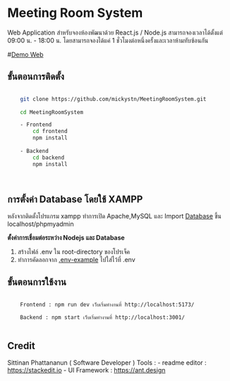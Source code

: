 # Meeting Room System
Web Application สำหรับจองห้องพัฒนาด้วย React.js / Node.js สามารถจองเวลาได้ตั้งแต่ 09:00 น. - 18:00 น.
โดยสามารถจองได้แค่ 1 ชั่วโมงต่อหนึ่งครั้งและเวลาห้ามทับซ้อนกัน

#[Demo Web](https://frontend-meetingroom.vercel.app/)

## ขั้นตอนการติดตั้ง
````bash

	git clone https://github.com/mickystn/MeetingRoomSystem.git
	
	cd MeetingRoomSystem

	- Frontend
		cd frontend
		npm install
		
	- Backend
		cd backend
		npm install
		
	
`````




## การตั้งค่า Database โดยใช้ XAMPP

หลังจากติดตั้งโปรแกรม xampp ทำการเปิด Apache,MySQL และ Import [Database](https://github.com/mickystn/MeetingRoomSystem/tree/main/backend/database)  ขึ้น localhost/phpmyadmin

**ตั้งค่าการเชื่อมต่อระหว่าง Nodejs และ Database**
1. สร้างไฟล์ .env ใน root-directory ของโปรเจ็ค
2. ทำการคัดลอกจาก [.env-example](https://github.com/mickystn/MeetingRoomSystem/blob/main/backend/.env-example) ไปใส่ไว้ที่ .env




## ขั้นตอนการใช้งาน
````bash

	Frontend : npm run dev เว็บเริ่มทำงานที่ http://localhost:5173/

	Backend : npm start เว็บเริ่มทำงานที่ http://localhost:3001/
	
````
## Credit
Sittinan Phattananun ( Software Developer )
Tools :
	 - readme editor : https://stackedit.io
	- UI Framework : https://ant.design	
